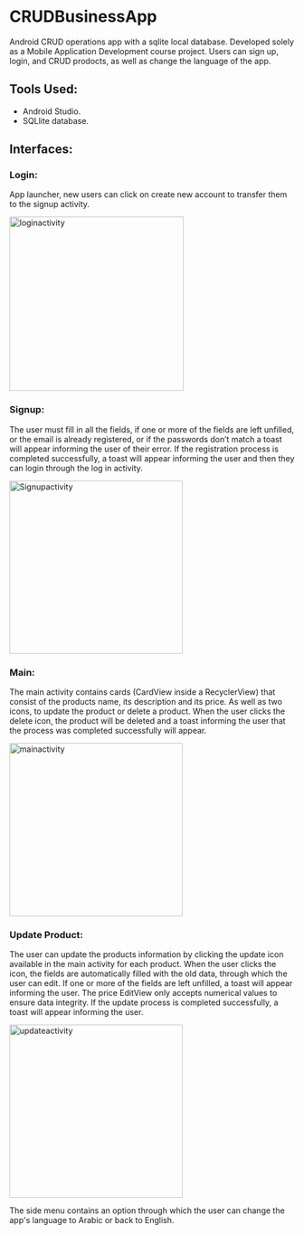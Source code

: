 # CRUDBusinessApp
Android CRUD operations app with a sqlite local database. Developed solely as a Mobile Application Development course project.
Users can sign up, login, and CRUD prodocts, as well as change the language of the app.

## Tools Used:
- Android Studio.
- SQLlite database.

## Interfaces:
### Login:
App launcher, new users can click on  create new account to transfer them to the signup activity.

<img width="308" alt="loginactivity" src="https://user-images.githubusercontent.com/60888719/90201461-a4c65f00-dde3-11ea-9d81-fecd78d5e1af.png">

### Signup:
The user must fill in all the fields, if one or more of the fields are left unfilled, or the email is already registered, or if the passwords don’t match a toast will appear informing the user of their error.
If the registration process is completed successfully, a toast will appear informing the user and then they can login through the log in activity.

<img width="306" alt="Signupactivity" src="https://user-images.githubusercontent.com/60888719/90201719-654c4280-dde4-11ea-9882-c4c00774f058.png">

### Main:
The main activity contains cards (CardView inside a RecyclerView) that consist of the products name, its description and its price. As well as two icons, to update the product or delete a product.
When the user clicks the delete icon, the product will be deleted and a toast informing the user that the process was completed successfully will appear.

<img width="306" alt="mainactivity" src="https://user-images.githubusercontent.com/60888719/90202128-7184cf80-dde5-11ea-8181-c1a404fb7b78.png">

### Update Product:
The user can update the products information by clicking the update icon available in the main activity for each product.
When the user clicks the icon, the fields are automatically filled with the old data, through which the user can edit.
If one or more of the fields are left unfilled, a toast will appear informing the user.
The price EditView only accepts numerical values to ensure data integrity.
If the update process is completed successfully, a toast will appear informing the user.

<img width="306" alt="updateactivity" src="https://user-images.githubusercontent.com/60888719/90202313-07205f00-dde6-11ea-8097-20170942b36c.png">


The side menu contains an option through which the user can change the app's language to Arabic or back to English.
